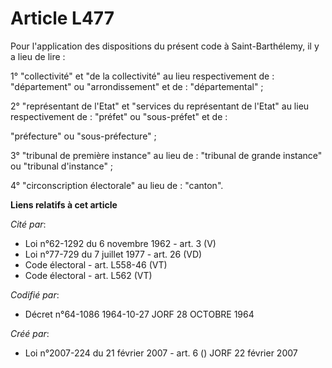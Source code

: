 # Article L477

Pour l'application des dispositions du présent code à Saint-Barthélemy, il y a lieu de lire :

1° "collectivité" et "de la collectivité" au lieu respectivement de : "département" ou "arrondissement" et de :
"départemental" ;

2° "représentant de l'Etat" et "services du représentant de l'Etat" au lieu respectivement de : "préfet" ou "sous-préfet" et
de :

"préfecture" ou "sous-préfecture" ;

3° "tribunal de première instance" au lieu de : "tribunal de grande instance" ou "tribunal d'instance" ;

4° "circonscription électorale" au lieu de : "canton".

**Liens relatifs à cet article**

_Cité par_:

  - Loi n°62-1292 du 6 novembre 1962 - art. 3 (V)
  - Loi n°77-729 du 7 juillet 1977 - art. 26 (VD)
  - Code électoral - art. L558-46 (VT)
  - Code électoral - art. L562 (VT)

_Codifié par_:

  - Décret n°64-1086 1964-10-27 JORF 28 OCTOBRE 1964

_Créé par_:

  - Loi n°2007-224 du 21 février 2007 - art. 6 () JORF 22 février 2007
